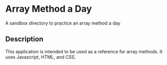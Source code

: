 # Array Method a Day
A sandbox directory to practice an array method a day

## Description 

This application is intended to be used as a reference for array methods. It uses Javascript, HTML, and CSS.
